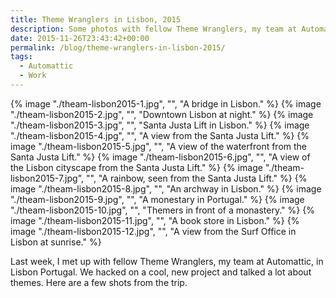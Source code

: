 ```yaml
---
title: Theme Wranglers in Lisbon, 2015
description: Some photos with fellow Theme Wranglers, my team at Automattic, in Lisbon Portugal.
date: 2015-11-26T23:43:42+00:00
permalink: /blog/theme-wranglers-in-lisbon-2015/
tags:
  - Automattic
  - Work
---
```


{% image "./theam-lisbon2015-1.jpg", "", "A bridge in Lisbon." %}
{% image "./theam-lisbon2015-2.jpg", "", "Downtown Lisbon at night." %}
{% image "./theam-lisbon2015-3.jpg", "", "Santa Justa Lift in Lisbon." %}
{% image "./theam-lisbon2015-4.jpg", "", "A view from the Santa Justa Lift." %}
{% image "./theam-lisbon2015-5.jpg", "", "A view of the waterfront from the Santa Justa Lift." %}
{% image "./theam-lisbon2015-6.jpg", "", "A view of the Lisbon cityscape from the Santa Justa Lift." %}
{% image "./theam-lisbon2015-7.jpg", "", "A rainbow, seen from the Santa Justa Lift." %}
{% image "./theam-lisbon2015-8.jpg", "", "An archway in Lisbon." %}
{% image "./theam-lisbon2015-9.jpg", "", "A monestary in Portugal." %}
{% image "./theam-lisbon2015-10.jpg", "", "Themers in front of a monastery." %}
{% image "./theam-lisbon2015-11.jpg", "", "A book store in Lisbon." %}
{% image "./theam-lisbon2015-12.jpg", "", "A view from the Surf Office in Lisbon at sunrise." %}

Last week, I met up with fellow Theme Wranglers, my team at Automattic, in Lisbon Portugal. We hacked on a cool, new project and talked a lot about themes. Here are a few shots from the trip.
